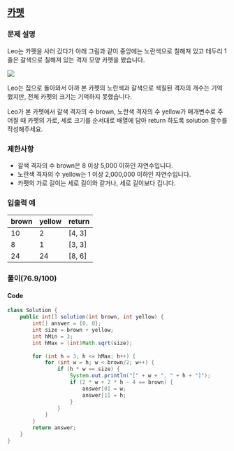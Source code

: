 ## [카펫](https://programmers.co.kr/learn/courses/30/lessons/42842)
### 문제 설명
Leo는 카펫을 사러 갔다가 아래 그림과 같이 중앙에는 노란색으로 칠해져 있고 테두리 1줄은 갈색으로 칠해져 있는 격자 모양 카펫을 봤습니다.

<img src="https://grepp-programmers.s3.ap-northeast-2.amazonaws.com/files/production/b1ebb809-f333-4df2-bc81-02682900dc2d/carpet.png"/>

Leo는 집으로 돌아와서 아까 본 카펫의 노란색과 갈색으로 색칠된 격자의 개수는 기억했지만, 전체 카펫의 크기는 기억하지 못했습니다.

Leo가 본 카펫에서 갈색 격자의 수 brown, 노란색 격자의 수 yellow가 매개변수로 주어질 때 카펫의 가로, 세로 크기를 순서대로 배열에 담아 return 하도록 solution 함수를 작성해주세요.

### 제한사항
- 갈색 격자의 수 brown은 8 이상 5,000 이하인 자연수입니다.
 - 노란색 격자의 수 yellow는 1 이상 2,000,000 이하인 자연수입니다.
 - 카펫의 가로 길이는 세로 길이와 같거나, 세로 길이보다 깁니다.
 
### 입출력 예
|brown|	yellow|	return|
|--|--|--|
|10	|2|	[4, 3]|
|8|	1	|[3, 3]|
|24|	24|	[8, 6]|

### 풀이(76.9/100)
#### Code
``` java
class Solution {
    public int[] solution(int brown, int yellow) {
        int[] answer = {0, 0};
		int size = brown + yellow;
		int hMin = 3;
		int hMax = (int)Math.sqrt(size);
		
		for (int h = 3; h <= hMax; h++) {
			for (int w = h; w < brown/2; w++) {
				if (h * w == size) {
					System.out.println("[" + w + ", " + h + "]");
					if (2 * w + 2 * h - 4 == brown) {
						answer[0] = w;
						answer[1] = h;	
					}
				}
			}
		}
		return answer;
    }
}
```
